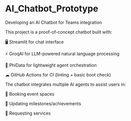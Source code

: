 # AI_Chatbot_Prototype
Developing an AI Chatbot for Teams integration

This project is a proof-of-concept chatbot built with:

🖥 Streamlit for chat interface

⚡ GroqAI for LLM-powered natural language processing

🤖 PhiData for lightweight agent orchestration

☁ GitHub Actions for CI (linting + basic boot check)

The chatbot integrates multiple AI agents to assist users in:

📌 Booking event spaces

📌 Updating milestones/achievements

📌 Requesting services
